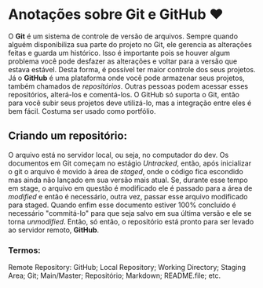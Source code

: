 # Anotações sobre Git e GitHub :heart:

O **Git** é um sistema de controle de versão de arquivos. Sempre quando alguém disponibiliza sua parte do projeto no Git, ele gerencia as alterações feitas e guarda um histórico. Isso é importante pois se houver algum problema você pode desfazer as alterações e voltar para a versão que estava estável. Desta forma, é possível ter maior controle dos seus projetos. Já o **GitHub** é uma plataforma onde você pode armazenar seus projetos, também chamados de _repositórios_. Outras pessoas podem acessar esses repositórios, alterá-los e comentá-los. O GitHub só suporta o Git, então para você subir seus projetos deve utilizá-lo, mas a integração entre eles é bem fácil. Costuma ser usado como portfólio.

## Criando um repositório:

O arquivo está no servidor local, ou seja, no computador do dev. Os documentos em Git começam no estágio _Untracked_, então, após inicializar o git o arquivo é movido à área de _staged_, onde o código fica escondido mas ainda não lançado em sua versão mais atual. Se, durante esse tempo em stage, o arquivo em questão é modificado ele é passado para a área de _modified_ e então é necessário, outra vez, passar esse arquivo modificado para staged. Quando enfim esse documento estiver 100% concluído é necessário "commitá-lo" para que seja salvo em sua última versão e ele se torna _unmodified_. Então, só então, o repositório está pronto para ser levado ao servidor remoto, **GitHub**.

### Termos:

Remote Repository: GitHub; Local Repository; Working Directory; Staging Area; Git; Main/Master; Repositório; Markdown; README.file; etc.
